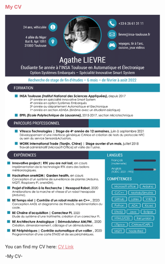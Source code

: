 <h3 style="color: #e06c75">My CV</h3>

![A sample image](https://github.com/ALievre/5ISS_Portfolio/blob/main/public/images/CV_Lievre.png?raw=true)

<p>
    You can find my CV here:
    <a style="color: #e06c75" href="https://github.com/ALievre/5ISS_Portfolio/blob/main/public/files/CV_Lievre.pdf">CV Link</a>
</p>

<p>-My CV-</p>
